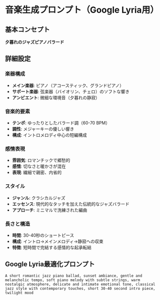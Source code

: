 # 音楽生成プロンプト（Google Lyria用）

## 基本コンセプト
**夕暮れのジャズピアノバラード**

## 詳細設定

### 楽器構成
- **メイン楽器**: ピアノ（アコースティック、グランドピアノ）
- **サポート楽器**: 弦楽器（バイオリン、チェロ）のソフトな響き
- **アンビエント**: 微細な環境音（夕暮れの静寂）

### 音楽的要素
- **テンポ**: ゆったりとしたバラード調（60-70 BPM）
- **調性**: メジャーキーの優しい響き
- **構成**: イントロメロディ中心の短編構成

### 感情表現
- **雰囲気**: ロマンチックで郷愁的
- **感情**: 切なさと暖かさが混在
- **表現**: 繊細で親密、内省的

### スタイル
- **ジャンル**: クラシカルジャズ
- **エッセンス**: 現代的なタッチを加えた伝統的なジャズバラード
- **アプローチ**: ミニマルで洗練された編曲

### 長さと構造
- **時間**: 30-40秒のショートピース
- **構成**: イントロ→メインメロディ→静寂への収束
- **特徴**: 短時間で完結する感情的な起承転結

## Google Lyria最適化プロンプト
```
A short romantic jazz piano ballad, sunset ambiance, gentle and melancholic tempo, soft piano melody with subtle strings, warm nostalgic atmosphere, delicate and intimate emotional tone, classical jazz style with contemporary touches, short 30-40 second intro piece, twilight mood
```